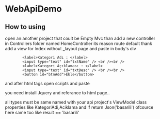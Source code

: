 # WebApiDemo

## How to using
open an another project that coult be Empty Mvc than add a new controller in Controllers folder named HomeController its reason route
default
thank add a view for Index without _layout page and paste in body's div

            <label>Kategori Adı : </label>
            <input type="text" id="txtName" /> <br /><br />
            <label>Kategori Açıklaması : </label>
            <input type="text" id="txtDesc" /> <br /><br />
            <button id="btnAdd">Ekle</button>


and after html tags open scripts and paste

<script>
$("#btnAdd").click(function () {
        var cat = new Object();
        cat.KategoriAdi = $("#txtName").val();
        cat.Aciklama = $("#txtDesc").val();

        $.ajax({
            type: "post",
            dataType: "json",
            data: cat,
            url: "http://localhost:58539/api/Category/AddCategory",
            success: function (result) {
                if (result == "basarili") {
                    alert("eklendi");
                }
            }
        })
    })
</script>

you need install Jquery and referance to html page.. 

all types must be same named with your api project's ViewModel class properties like KategoriAdi,Aciklama and if return Json('basarili')
ofcource here same too like result == 'basarili'


